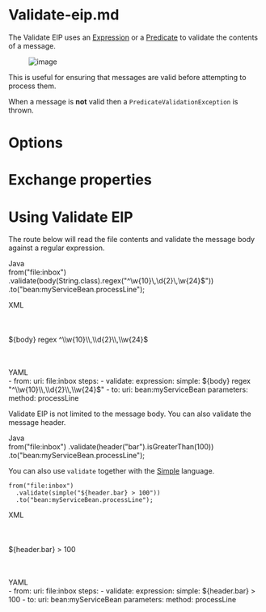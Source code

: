 # Validate-eip.md

The Validate EIP uses an [Expression](#manual::expression.adoc) or a
[Predicate](#manual::predicate.adoc) to validate the contents of a
message.

<figure>
<img src="eip/MessageSelectorIcon.gif" alt="image" />
</figure>

This is useful for ensuring that messages are valid before attempting to
process them.

When a message is **not** valid then a `PredicateValidationException` is
thrown.

# Options

# Exchange properties

# Using Validate EIP

The route below will read the file contents and validate the message
body against a regular expression.

Java  
from("file:inbox")
.validate(body(String.class).regex("^\\w{10}\\,\\d{2}\\,\\w{24}$"))
.to("bean:myServiceBean.processLine");

XML  
<route>  
<from uri="file:inbox"/>  
<validate>  
<simple>${body} regex ^\\w{10}\\,\\d{2}\\,\\w{24}$</simple>  
</validate>  
<to uri="bean:myServiceBean" method="processLine"/>  
</route>

YAML  
\- from:
uri: file:inbox
steps:
\- validate:
expression:
simple: ${body} regex "^\\w{10}\\,\\d{2}\\,\\w{24}$"
\- to:
uri: bean:myServiceBean
parameters:
method: processLine

Validate EIP is not limited to the message body. You can also validate
the message header.

Java  
from("file:inbox")
.validate(header("bar").isGreaterThan(100))
.to("bean:myServiceBean.processLine");

You can also use `validate` together with the
[Simple](#components:languages:simple-language.adoc) language.

    from("file:inbox")
      .validate(simple("${header.bar} > 100"))
      .to("bean:myServiceBean.processLine");

XML  
<route>  
<from uri="file:inbox"/>  
<validate>  
<simple>${header.bar} \> 100</simple>  
</validate>  
<to uri="bean:myServiceBean" method="processLine"/>  
</route>

YAML  
\- from:
uri: file:inbox
steps:
\- validate:
expression:
simple: ${header.bar} \> 100
\- to:
uri: bean:myServiceBean
parameters:
method: processLine
